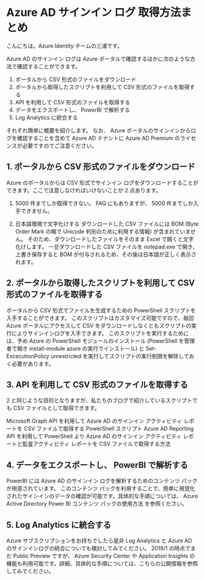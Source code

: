 # Azure AD サインイン ログ 取得方法まとめ

こんにちは。Azure Identity チームの三浦です。

Azure AD のサインイン ログは Azure ポータルで確認するほかに次のような方法で確認することができます。
 
1. ポータルから CSV 形式のファイルをダウンロード
2. ポータルから取得したスクリプトを利用して CSV 形式のファイルを取得する
3. API を利用して CSV 形式のファイルを取得する
4. データをエクスポートし、 PowerBI で解析する
5. Log Analytics に統合する
 

それぞれ簡単に概要を紹介します。
なお、 Azure ポータルのサインインからログを確認することを含めて Azure AD テナントに Azure AD Premium のライセンスが必要ですのでご注意ください。
 
## 1. ポータルから CSV 形式のファイルをダウンロード
Azure のポータルからは CSV 形式でサインイン ログをダウンロードすることができます。ここで注意しなければいけないことが 2 点あります。
 
1) 5000 件までしか取得できない。
FAQ にもありますが、 5000 件までしか入手できません。
 
2) 日本語環境で文字化けする
ダウンロードした CSV ファイルには BOM (Byte Order Mark の略で Unicode 判別のために利用する情報) が含まれていません。
そのため、ダウンロードしたファイルをそのまま Excel で開くと文字化けします。
一旦ダウンロードした CSV ファイルを notepad.exe で開き、上書き保存すると BOM が付与されるため、その後は日本語が正しく表示されます。
 
## 2. ポータルから取得したスクリプトを利用して CSV 形式のファイルを取得する
ポータルから CSV 形式でファイルを生成するための PowerShell スクリプトを入手することができます。
このスクリプトはカスタマイズ可能ですので、毎回 Azure ポータルにアクセスして CSV をダウンロードしなくともスクリプトの実行によりサインインログを入手できます。
このスクリプトを実行するためには、予め Azure の PowerShell モジュールのインストール (PowerShell を管理者で開き install-module azure の実行でインストール) と Set-ExcecutionPolicy unrestricted を実行してスクリプトの実行制限を解除しておく必要があります。
 
## 3. API を利用して CSV 形式のファイルを取得する
2 と同じような目的となりますが、私たちのブログで紹介しているスクリプトでも CSV ファイルとして取得できます。
 
Microsoft Graph API を利用して Azure AD のサインイン アクティビティ レポートを CSV ファイルで取得する PowerShell スクリプト
Azure AD Reporting API を利用して PowerShell より Azure AD のサインイン アクティビティ レポートと監査アクティビティ レポートを CSV ファイルで取得する方法
 
## 4. データをエクスポートし、 PowerBI で解析する
PowerBI には Azure AD のサインイン ログを解析するためのコンテンツ パックが用意されています。
このコンテンツ パックを利用することで、簡単に視覚化されたサインインのデータの確認が可能です。具体的な手順については、 Azure Active Directory Power BI コンテンツ パックの使用方法 を参照ください。
 
## 5. Log Analytics に統合する
Azure サブスクリプションをお持ちでしたら是非 Log Analytics と Azure AD のサインインログの統合についても検討してみてください。
2019/1 の時点でまだ Public Preview ですが、 Azure Security Center や Application Insights の機能も利用可能です。詳細、具体的な手順については、こちらの公開情報を参照してみてください。